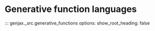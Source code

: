 # Generative function languages

::: genjax._src.generative_functions
    options:
      show_root_heading: false
